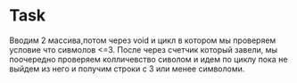 # Task
Вводим 2 массива,потом через void и цикл в котором мы проверяем условие что сивмолов <=3. После через счетчик который завели, мы поочередно проверяем 
колличевство сиволом и идем по циклу пока не выйдем из него и получим строки с 3 или менее символоми.
